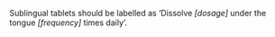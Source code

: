 Sublingual tablets should be labelled as ‘Dissolve _[dosage]_ under the tongue _[frequency]_ times daily’.
